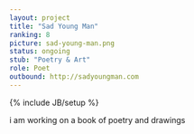 ```yaml
---
layout: project
title: "Sad Young Man"
ranking: 8
picture: sad-young-man.png
status: ongoing
stub: "Poetry & Art"
role: Poet
outbound: http://sadyoungman.com
---
```

{% include JB/setup %}

i am working on a book of poetry and drawings